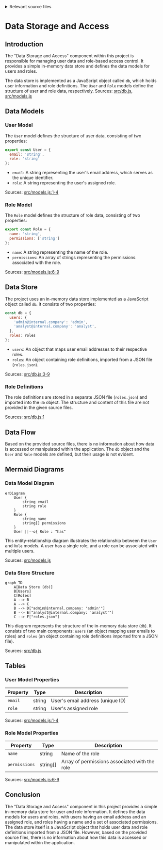 <details>
<summary>Relevant source files</summary>

The following files were used as context for generating this wiki page:

- [src/db.js](https://github.com/aanickode/access-control-service/blob/main/src/db.js)
- [src/models.js](https://github.com/aanickode/access-control-service/blob/main/src/models.js)
</details>

# Data Storage and Access

## Introduction

The "Data Storage and Access" component within this project is responsible for managing user data and role-based access control. It provides a simple in-memory data store and defines the data models for users and roles.

The data store is implemented as a JavaScript object called `db`, which holds user information and role definitions. The `User` and `Role` models define the structure of user and role data, respectively.
Sources: [src/db.js](), [src/models.js]()

## Data Models

### User Model

The `User` model defines the structure of user data, consisting of two properties:

```javascript
export const User = {
  email: 'string',
  role: 'string'
};
```

- `email`: A string representing the user's email address, which serves as the unique identifier.
- `role`: A string representing the user's assigned role.

Sources: [src/models.js:1-4]()

### Role Model

The `Role` model defines the structure of role data, consisting of two properties:

```javascript
export const Role = {
  name: 'string',
  permissions: ['string']
};
```

- `name`: A string representing the name of the role.
- `permissions`: An array of strings representing the permissions associated with the role.

Sources: [src/models.js:6-9]()

## Data Store

The project uses an in-memory data store implemented as a JavaScript object called `db`. It consists of two properties:

```javascript
const db = {
  users: {
    'admin@internal.company': 'admin',
    'analyst@internal.company': 'analyst',
  },
  roles: roles
};
```

- `users`: An object that maps user email addresses to their respective roles.
- `roles`: An object containing role definitions, imported from a JSON file (`roles.json`).

Sources: [src/db.js:3-9]()

### Role Definitions

The role definitions are stored in a separate JSON file (`roles.json`) and imported into the `db` object. The structure and content of this file are not provided in the given source files.

Sources: [src/db.js:1]()

## Data Flow

Based on the provided source files, there is no information about how data is accessed or manipulated within the application. The `db` object and the `User` and `Role` models are defined, but their usage is not evident.

## Mermaid Diagrams

### Data Model Diagram

```mermaid
erDiagram
    User {
        string email
        string role
    }
    Role {
        string name
        string[] permissions
    }
    User ||--o{ Role : "has"
```

This entity-relationship diagram illustrates the relationship between the `User` and `Role` models. A user has a single role, and a role can be associated with multiple users.

Sources: [src/models.js]()

### Data Store Structure

```mermaid
graph TD
    A[Data Store (db)]
    B[Users]
    C[Roles]
    A --> B
    A --> C
    B --> D["admin@internal.company: 'admin'"]
    B --> E["analyst@internal.company: 'analyst'"]
    C --> F["roles.json"]
```

This diagram represents the structure of the in-memory data store (`db`). It consists of two main components: `users` (an object mapping user emails to roles) and `roles` (an object containing role definitions imported from a JSON file).

Sources: [src/db.js]()

## Tables

### User Model Properties

| Property | Type   | Description                      |
|----------|--------|----------------------------------|
| `email`  | string | User's email address (unique ID) |
| `role`   | string | User's assigned role             |

Sources: [src/models.js:1-4]()

### Role Model Properties

| Property     | Type     | Description                                |
|--------------|----------|-------------------------------------------|
| `name`       | string   | Name of the role                          |
| `permissions`| string[] | Array of permissions associated with the role |

Sources: [src/models.js:6-9]()

## Conclusion

The "Data Storage and Access" component in this project provides a simple in-memory data store for user and role information. It defines the data models for users and roles, with users having an email address and an assigned role, and roles having a name and a set of associated permissions. The data store itself is a JavaScript object that holds user data and role definitions imported from a JSON file. However, based on the provided source files, there is no information about how this data is accessed or manipulated within the application.
